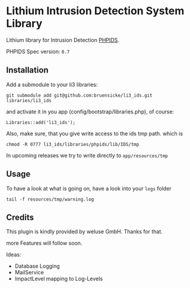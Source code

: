 # Lithium Intrusion Detection System Library

Lithium library for Intrusion Detection [PHPIDS](http://phpids.org/).

PHPIDS Spec version: `0.7`

## Installation

Add a submodule to your li3 libraries:

	git submodule add git@github.com:bruensicke/li3_ids.git libraries/li3_ids

and activate it in you app (config/bootstrap/libraries.php), of course:

	Libraries::add('li3_ids');

Also, make sure, that you give write access to the ids tmp path. which is

	chmod -R 0777 li3_ids/libraries/phpids/lib/IDS/tmp

In upcoming releases we try to write directly to `app/resources/tmp`

## Usage

To have a look at what is going on, have a look into your `logs` folder

	tail -f resources/tmp/warning.log

## Credits

This plugin is kindly provided by weluse GmbH. Thanks for that.

more Features will follow soon.

Ideas:

- Database Logging
- MailService
- ImpactLevel mapping to Log-Levels

